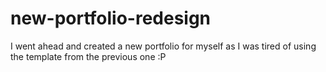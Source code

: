 # new-portfolio-redesign
I went ahead and created a new portfolio for myself as I was tired of using the template from the previous one :P
